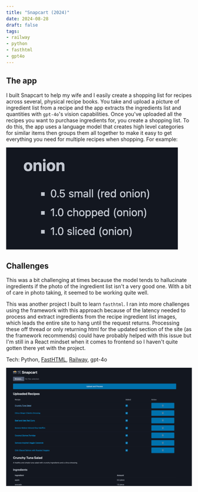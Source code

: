 ```yaml
---
title: "Snapcart (2024)"
date: 2024-08-28
draft: false
tags:
- railway
- python
- fasthtml
- gpt4o
---
```


## The app

I built Snapcart to help my wife and I easily create a shopping list for recipes across several, physical recipe books.
You take and upload a picture of ingredient list from a recipe and the app extracts the ingredients list and quantities with `gpt-4o`'s vision capabilities.
Once you've uploaded all the recipes you want to purchase ingredients for, you create a shopping list.
To do this, the app uses a language model that creates high level categories for similar items then groups them all together to make it easy to get everything you need for multiple recipes when shopping.
For example:

![Screenshot showing ingredient grouping in Snapcart - multiple onion ingredients grouped together: 0.5 small red onion, 1.0 chopped onion, and 1.0 sliced onion](images/snapcart-ingredient-grouping.png)

## Challenges

This was a bit challenging at times because the model tends to hallucinate ingredients if the photo of the ingredient list isn't a very good one.
With a bit of care in photo taking, it seemed to be working quite well.

This was another project I built to learn `fasthtml`.
I ran into more challenges using the framework with this approach because of the latency needed to process and extract ingredients from the recipe ingredient list images, which leads the entire site to hang until the request returns.
Processing these off thread or only returning html for the updated section of the site (as the framework recommends) could have probably helped with this issue but I'm still in a React mindset when it comes to frontend so I haven't quite gotten there yet with the project.


Tech: Python, [FastHTML](https://fastht.ml/), [Railway](https://railway.app/), gpt-4o

![Snapcart webapp screenshot displaying the upload, recipe list and recipe detail features](images/snapcart.png)
